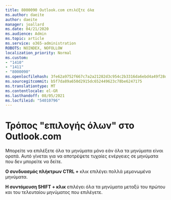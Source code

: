 ```yaml
---
title: 8000090 Outlook.com επιλέξτε όλα
ms.author: daeite
author: daeite
manager: joallard
ms.date: 04/21/2020
ms.audience: Admin
ms.topic: article
ms.service: o365-administration
ROBOTS: NOINDEX, NOFOLLOW
localization_priority: Normal
ms.custom:
- "1410"
- "1411"
- "8000090"
ms.openlocfilehash: 3fe62a9752f667c7a2a21282d3c954c2b3316da6ebd4a49f28dd2afb2444c7c1
ms.sourcegitcommit: b5f7da89a650d2915dc652449623c78be6247175
ms.translationtype: MT
ms.contentlocale: el-GR
ms.lasthandoff: 08/05/2021
ms.locfileid: "54010796"
---
```

# <a name="how-to-select-all-in-outlookcom"></a>Τρόπος "επιλογής όλων" στο Outlook.com

Μπορείτε να επιλέξετε όλα τα μηνύματα μόνο εάν όλα τα μηνύματα είναι ορατά. Αυτό γίνεται για να αποτρέψετε τυχαίες ενέργειες σε μηνύματα που δεν μπορείτε να δείτε.

**Ο συνδυασμός πλήκτρων CTRL +** κλικ επιλέγει πολλά μεμονωμένα μηνύματα.

**Η συντόμευση SHIFT + κλικ** επιλέγει όλα τα μηνύματα μεταξύ του πρώτου και του τελευταίου μηνύματος που επιλέγετε.